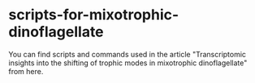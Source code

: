 # scripts-for-mixotrophic-dinoflagellate

You can find scripts and commands used in the article "Transcriptomic insights into the shifting of trophic modes in mixotrophic dinoflagellate" from here.
